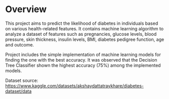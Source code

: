 # Overview
This project aims to predict the likelihood of diabetes in individuals based on various health-related features. It contains machine learning algorithm to analyze a dataset of features such as pregnancies, glucose levels, blood pressure, skin thickness, insulin levels, BMI, diabetes pedigree function, age and outcome.

Project includes the simple implementation of machine learning models for finding the one with the best accuracy. It was observed that the Decision Tree Classifier shown the highest accuracy (75%) among the implemented models.

Dataset source: https://www.kaggle.com/datasets/akshaydattatraykhare/diabetes-dataset/data
